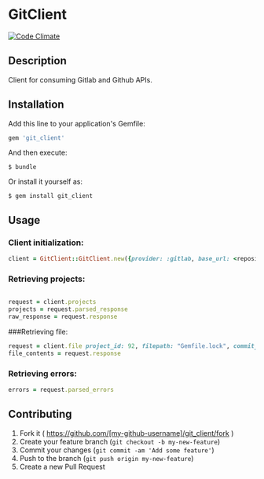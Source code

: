 # GitClient

[![Code Climate](https://codeclimate.com/github/rai200890/git_client/badges/gpa.svg)](https://codeclimate.com/github/rai200890/git_client)

## Description

Client for consuming Gitlab and Github APIs.

## Installation

Add this line to your application's Gemfile:

```ruby
gem 'git_client'
```

And then execute:

    $ bundle

Or install it yourself as:

    $ gem install git_client

## Usage

### Client initialization:
```ruby
client = GitClient::GitClient.new({provider: :gitlab, base_url: <repository_url>, private_token: <token>}).client
```

### Retrieving projects:
```ruby

request = client.projects
projects = request.parsed_response
raw_response = request.response
```
###Retrieving file:
```ruby
request = client.file project_id: 92, filepath: "Gemfile.lock", commit_sha: '83eb671a5'
file_contents = request.response
```
### Retrieving errors:
```ruby
errors = request.parsed_errors
```

## Contributing

1. Fork it ( https://github.com/[my-github-username]/git_client/fork )
2. Create your feature branch (`git checkout -b my-new-feature`)
3. Commit your changes (`git commit -am 'Add some feature'`)
4. Push to the branch (`git push origin my-new-feature`)
5. Create a new Pull Request
